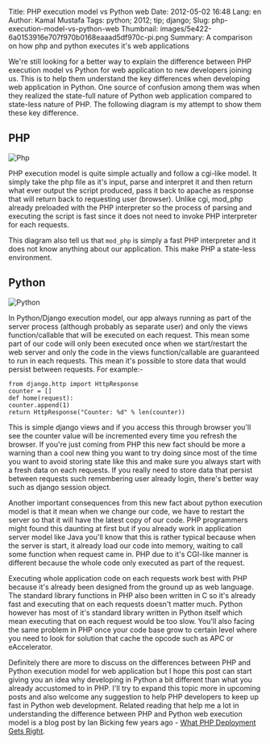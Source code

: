 Title: PHP execution model vs Python web
Date: 2012-05-02 16:48
Lang: en
Author: Kamal Mustafa
Tags: python; 2012; tip; django;
Slug: php-execution-model-vs-python-web
Thumbnail: images/5e422-6a0153916e707f970b0168eaaad5df970c-pi.png
Summary: A comparison on how php and python executes it's web applications

We're still looking for a better way to explain the difference between
PHP execution model vs Python for web application to new developers
joining us. This is to help them understand the key differences when
developing web application in Python. One source of confusion among them
was when they realized the state-full nature of Python web application
compared to state-less nature of PHP. The following diagram is my
attempt to show them these key difference.

PHP
---

![Php]({filename}/images/5e422-6a0153916e707f970b0168eaaad5df970c-pi.png)

PHP execution model is quite simple actually and follow a cgi-like
model. It simply take the php file as it's input, parse and interpret it
and then return what ever output the script produced, pass it back to
apache as response that will return back to requesting user (browser).
Unlike cgi, mod\_php already preloaded with the PHP interpreter so the
process of parsing and executing the script is fast since it does not
need to invoke PHP interpreter for each requests.

This diagram also tell us that `mod_php` is simply a fast PHP
interpreter and it does not know anything about our application. This
make PHP a state-less environment.

Python
------

![Python]({filename}/images/7c5e7-6a0153916e707f970b016765b4178f970b-pi.png)

In Python/Django execution model, our app always running as part of the
server process (although probably as separate user) and only the views
function/callable that will be executed on each request. This mean some
part of our code will only been executed once when we start/restart the
web server and only the code in the views function/callable are
guaranteed to run in each requests. This mean it's possible to store
data that would persist between requests. For example:-

    from django.http import HttpResponse
    counter = []
    def home(request):
    counter.append(1)
    return HttpResponse("Counter: %d" % len(counter))

This is simple django views and if you access this through browser
you'll see the counter value will be incremented every time you refresh
the browser. If you're just coming from PHP this new fact should be more
a warning than a cool new thing you want to try doing since most of the
time you want to avoid storing state like this and make sure you always
start with a fresh data on each requests. If you really need to store
data that persist between requests such remembering user already login,
there's better way such as django session object.

Another important consequences from this new fact about python execution
model is that it mean when we change our code, we have to restart the
server so that it will have the latest copy of our code. PHP programmers
might found this daunting at first but if you already work in
application server model like Java you'll know that this is rather
typical because when the server is start, it already load our code into
memory, waiting to call some function when request came in. PHP due to
it's CGI-like manner is different because the whole code only executed
as part of the request.

Executing whole application code on each requests work best with PHP
because it's already been designed from the ground up as web language.
The standard library functions in PHP also been written in C so it's
already fast and executing that on each requests doesn't matter much.
Python however has most of it's standard library written in Python
itself which mean executing that on each request would be too slow.
You'll also facing the same problem in PHP once your code base grow to
certain level where you need to look for solution that cache the opcode
such as APC or eAccelerator.

Definitely there are more to discuss on the differences between PHP and
Python execution model for web application but I hope this post can
start giving you an idea why developing in Python a bit different than
what you already accustomed to in PHP. I'll try to expand this topic
more in upcoming posts and also welcome any suggestion to help PHP
developers to keep up fast in Python web development. Related reading
that help me a lot in understanding the difference between PHP and
Python web execution model is a blog post by Ian Bicking few years ago -
[What PHP Deployment Gets
Right](http://blog.ianbicking.org/2008/01/12/what-php-deployment-gets-right/).
